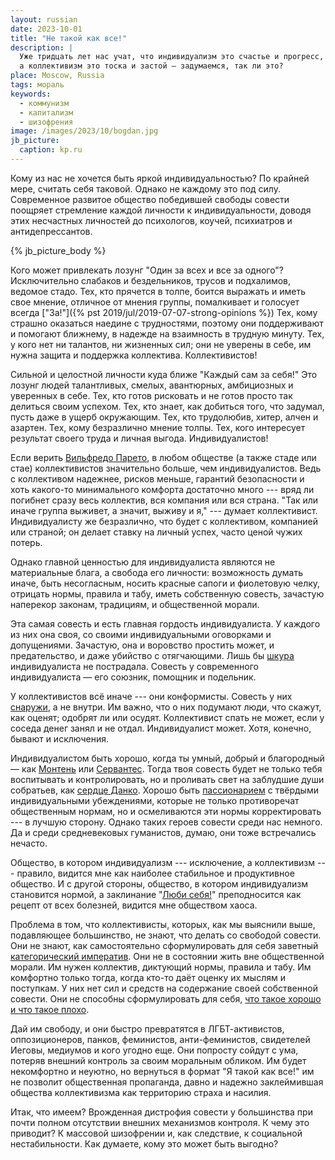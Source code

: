 ```yaml
---
layout: russian
date: 2023-10-01
title: "Не такой как все!"
description: |
  Уже тридцать лет нас учат, что индивидуализм это счастье и прогресс, 
  а коллективизм это тоска и застой — задумаемся, так ли это?
place: Moscow, Russia
tags: мораль
keywords:
  - коммунизм
  - капитализм
  - шизофрения
image: /images/2023/10/bogdan.jpg
jb_picture:
  caption: kp.ru
---
```


Кому из нас не хочется быть яркой индивидуальностью? По крайней мере, считать
себя таковой. Однако не каждому это под силу. 
Современное развитое общество победившей свободы совести
поощряет стремление каждой личности к индивидуальности, доводя этих несчастных
личностей до психологов, коучей, психиатров и антидепрессантов.

<!--more-->

{% jb_picture_body %}

Кого может привлекать лозунг "Один за всех и все за одного"? Исключительно
слабаков и бездельников, трусов и подхалимов, ведомое стадо. Тех, кто прячется
в толпе, боится выражать и иметь свое мнение, отличное от мнения группы,
помалкивает и голосует всегда ["За!"]({% pst 2019/jul/2019-07-07-strong-opinions %})
Тех, кому страшно оказаться наедине с
трудностями, поэтому они поддерживают и помогают ближнему, в надежде на
взаимность в трудную минуту. Тех, у кого нет ни талантов, ни жизненных сил; они
не уверены в себе, им нужна защита и поддержка коллектива. Коллективистов!

Сильной и целостной личности куда ближе "Каждый сам за себя!" Это лозунг людей
талантливых, смелых, авантюрных, амбициозных и уверенных в себе. Тех, кто готов
рисковать и не готов просто так делиться своим успехом. Тех, кто знает, как
добиться того, что задумал, пусть даже в ущерб окружающим. Тех, кто трудолюбив,
хитер, алчен и азартен. Тех, кому безразлично мнение толпы. Тех, кого
интересует результат своего труда и личная выгода. Индивидуалистов!

Если верить [Вильфредо Парето](https://ru.wikipedia.org/wiki/%D0%97%D0%B0%D0%BA%D0%BE%D0%BD_%D0%9F%D0%B0%D1%80%D0%B5%D1%82%D0%BE), 
в любом обществе (а также стаде или стае)
коллективистов значительно больше, чем индивидуалистов. Ведь с коллективом надежнее,
рисков меньше, гарантий безопасности и хоть какого-то минимального комфорта
достаточно много --- вряд ли погибнет сразу весь коллектив, вся компания или
вся страна. "Так или иначе группа выживет, а значит, выживу и я," --- думает
коллективист. Индивидуалисту же безразлично, что будет с коллективом, компанией
или страной; он делает ставку на личный успех, часто ценой чужих потерь.

Однако главной ценностью для индивидуалиста являются не материальные блага, а
свобода его личности: возможность думать иначе, быть несогласным, носить красные сапоги
и фиолетовую челку, отрицать нормы, правила и табу, иметь собственную
совесть, зачастую наперекор законам, традициям, и общественной морали.

Эта самая совесть и есть главная гордость индивидуалиста. 
У каждого из них она своя, со своими индивидуальными оговорками и
допущениями. Зачастую, она и воровство простить может, и предательство, и даже убийство с
отягчающими. Лишь бы 
[шкура](https://vk.com/@marxist_union-individualizm-ili-kollektivizm) индивидуалиста
не пострадала. Совесть у современного индивидуалиста — его союзник, помощник и
подельник.

У коллективистов всё иначе --- они конформисты. Совесть у них 
[снаружи](https://ru.wikipedia.org/wiki/%D0%9A%D0%BE%D0%BD%D1%84%D0%BE%D1%80%D0%BC%D0%BD%D0%BE%D1%81%D1%82%D1%8C),
а не внутри. Им важно, что о них подумают люди, что скажут, как оценят; одобрят
ли или осудят. Коллективист спать не может, если у соседа денег занял и не
отдал. Индивидуалист может. Хотя, конечно, бывают и исключения.

Индивидуалистом быть хорошо, когда ты умный, добрый и благородный — как 
[Монтень](https://ru.wikipedia.org/wiki/%D0%9C%D0%BE%D0%BD%D1%82%D0%B5%D0%BD%D1%8C,_%D0%9C%D0%B8%D1%88%D0%B5%D0%BB%D1%8C_%D0%B4%D0%B5)
или 
[Сервантес](https://ru.wikipedia.org/wiki/%D0%A1%D0%B5%D1%80%D0%B2%D0%B0%D0%BD%D1%82%D0%B5%D1%81,_%D0%9C%D0%B8%D0%B3%D0%B5%D0%BB%D1%8C_%D0%B4%D0%B5). 
Тогда твоя совесть будет не только тебя воспитывать и
контролировать, но и проливать свет на заблудшие души собратьев, как 
[сердце Данко](https://ru.wikipedia.org/wiki/%D0%94%D0%B0%D0%BD%D0%BA%D0%BE). 
Хорошо быть [пассионарием](https://ru.wikipedia.org/wiki/%D0%9F%D0%B0%D1%81%D1%81%D0%B8%D0%BE%D0%BD%D0%B0%D1%80%D0%B8%D0%B8) 
с твёрдыми индивидуальными убеждениями, которые
не только противоречат общественным нормам, но и осмеливаются эти нормы
корректировать --- в лучшую сторону. Однако таких героев совести среди нас немного.
Да и среди средневековых гуманистов, думаю, они тоже встречались нечасто.

Общество, в котором индивидуализм --- исключение, а коллективизм --- правило,
видится мне как наиболее стабильное и продуктивное общество. И с другой
стороны, общество, в котором индивидуализм становится нормой, а
заклинание "[Люби себя!](https://www.elle.ru/otnosheniya/psikho/8-sovetov-iz-knigi-lyubi-sebya-slovno-ot-etogo-zavisit-vsya-tvoya-zhizn/)" 
преподносится как рецепт от всех болезней, видится мне обществом хаоса.

Проблема в том, что коллективисты, которых, как мы выяснили выше, подавляющее большинство, не знают,
что делать со свободой совести. Они не знают, как самостоятельно сформулировать
для себя заветный [категорический императив](https://ru.wikipedia.org/wiki/%D0%9A%D0%B0%D1%82%D0%B5%D0%B3%D0%BE%D1%80%D0%B8%D1%87%D0%B5%D1%81%D0%BA%D0%B8%D0%B9_%D0%B8%D0%BC%D0%BF%D0%B5%D1%80%D0%B0%D1%82%D0%B8%D0%B2). 
Они не в состоянии жить вне общественной морали. 
Им нужен коллектив, диктующий нормы, правила и табу. 
Им комфортно только тогда, когда кто-то даёт оценку их мыслям и поступкам. 
У них нет сил и средств на содержание своей собственной совести. 
Они не способны сформулировать
для себя, [что такое хорошо и что такое плохо](https://ru.wikisource.org/wiki/%D0%A7%D1%82%D0%BE_%D1%82%D0%B0%D0%BA%D0%BE%D0%B5_%D1%85%D0%BE%D1%80%D0%BE%D1%88%D0%BE_%D0%B8_%D1%87%D1%82%D0%BE_%D1%82%D0%B0%D0%BA%D0%BE%D0%B5_%D0%BF%D0%BB%D0%BE%D1%85%D0%BE_%28%D0%9C%D0%B0%D1%8F%D0%BA%D0%BE%D0%B2%D1%81%D0%BA%D0%B8%D0%B9%29).

Дай им свободу, и они быстро превратятся в ЛГБТ-активистов, оппозиционеров,
панков, феминистов, анти-феминистов, свидетелей Иеговы, медиумов и кого угодно еще. 
Они попросту сойдут с ума, потеряв внешний контроль за своим моральным обликом. 
Им будет некомфортно и неуютно, но вернуться в формат "Я такой как все!" им не позволит 
общественная пропаганда, давно и надежно заклеймившая общества коллективизма
как территорию страха и насилия.

Итак, что имеем? Врожденная дистрофия совести у большинства 
при почти полном отсутствии внешних механизмов контроля. К чему это приводит?
К массовой шизофрении и, как следствие, к социальной нестабильности.
Как думаете, кому это может быть выгодно?


